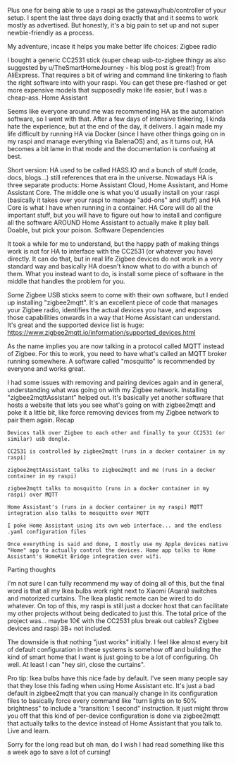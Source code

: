Plus one for being able to use a raspi as the gateway/hub/controller of your setup. I spent the last three days doing exactly that and it seems to work mostly as advertised. But honestly, it's a big pain to set up and not super newbie-friendly as a process.

My adventure, incase it helps you make better life choices:
Zigbee radio

I bought a generic CC2531 stick (super cheap usb-to-zigbee thingy as also suggested by u/TheSmartHomeJourney - his blog post is great!) from AliExpress. That requires a bit of wiring and command line tinkering to flash the right software into with your raspi. You can get these pre-flashed or get more expensive models that supposedly make life easier, but I was a cheap-ass.
Home Assistant

Seems like everyone around me was recommending HA as the automation software, so I went with that. After a few days of intensive tinkering, I kinda hate the experience, but at the end of the day, it delivers. I again made my life difficult by running HA via Docker (since I have other things going on in my raspi and manage everything via BalenaOS) and, as it turns out, HA becomes a bit lame in that mode and the documentation is confusing at best.

Short version: HA used to be called HASS.IO and a bunch of stuff (code, docs, blogs...) still references that era in the universe. Nowadays HA is three separate products: Home Assistant Cloud, Home Assistant, and Home Assistant Core. The middle one is what you'd usually install on your raspi (basically it takes over your raspi to manage "add-ons" and stuff) and HA Core is what I have when running in a container. HA Core will do all the important stuff, but you will have to figure out how to install and configure all the software AROUND Home Assistant to actually make it play ball. Doable, but pick your poison.
Software Dependencies

It took a while for me to understand, but the happy path of making things work is not for HA to interface with the CC2531 (or whatever you have) directly. It can do that, but in real life Zigbee devices do not work in a very standard way and basically HA doesn't know what to do with a bunch of them. What you instead want to do, is install some piece of software in the middle that handles the problem for you.

Some Zigbee USB sticks seem to come with their own software, but I ended up installing "zigbee2mqtt". It's an excellent piece of code that manages your Zigbee radio, identifies the actual devices you have, and exposes those capabilities onwards in a way that Home Assistant can understand. It's great and the supported device list is huge: https://www.zigbee2mqtt.io/information/supported_devices.html

As the name implies you are now talking in a protocol called MQTT instead of Zigbee. For this to work, you need to have what's called an MQTT broker running somewhere. A software called "mosquitto" is recommended by everyone and works great.

I had some issues with removing and pairing devices again and in general, understanding what was going on with my Zigbee network. Installing "zigbee2mqttAssistant" helped out. It's basically yet another software that hosts a website that lets you see what's going on with zigbee2mqtt and poke it a little bit, like force removing devices from my Zigbee network to pair them again.
Recap

    Devices talk over Zigbee to each other and finally to your CC2531 (or similar) usb dongle.

    CC2531 is controlled by zigbee2mqtt (runs in a docker container in my raspi)

    zigbee2mqttAssistant talks to zigbee2mqtt and me (runs in a docker container in my raspi)

    zigbee2mqtt talks to mosquitto (runs in a docker container in my raspi) over MQTT

    Home Assistant's (runs in a docker container in my raspi) MQTT integration also talks to mosquitto over MQTT

    I poke Home Assistant using its own web interface... and the endless .yaml configuration files

    Once everything is said and done, I mostly use my Apple devices native "Home" app to actually control the devices. Home app talks to Home Assistant's HomeKit Bridge integration over wifi.

Parting thoughts

I'm not sure I can fully recommend my way of doing all of this, but the final word is that all my Ikea bulbs work right next to Xiaomi (Aqara) switches and motorized curtains. The Ikea plastic remote can be wired to do whatever. On top of this, my raspi is still just a docker host that can facilitate my other projects without being dedicated to just this. The total price of the project was... maybe 10€ with the CC2531 plus break out cables? Zigbee devices and raspi 3B+ not included.

The downside is that nothing "just works" initially. I feel like almost every bit of default configuration in these systems is somehow off and building the kind of smart home that I want is just going to be a lot of configuring. Oh well. At least I can "hey siri, close the curtains".

Pro tip: Ikea bulbs have this nice fade by default. I've seen many people say that they lose this fading when using Home Assistant etc. It's just a bad default in zigbee2mqtt that you can manually change in its configuration files to basically force every command like "turn lights on to 50% brightness" to include a "transition: 1 second" instruction. It just might throw you off that this kind of per-device configuration is done via zigbee2mqtt that actually talks to the device instead of Home Assistant that you talk to. Live and learn.

Sorry for the long read but oh man, do I wish I had read something like this a week ago to save a lot of cursing!
